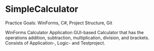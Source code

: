 # SimpleCalculator

Practice Goals: WinForms, C#, Project Structure, Git

WinForms Calculator Application
GUI-based Calculator that has the operations addition, subtraction, multiplication, division, and brackets.
Consists of Application-, Logic- and Testproject.